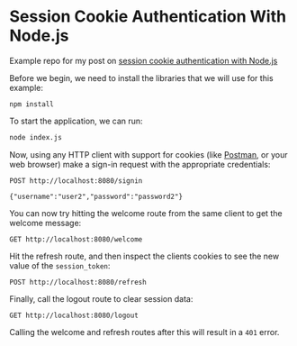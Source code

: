 # Session Cookie Authentication With Node.js

Example repo for my post on [session cookie authentication with Node.js](https://sohamkamani.com/nodejs/session-cookie-authentication/)

Before we begin, we need to install the libraries that we will use for this example:

```
npm install
```

To start the application, we can run:

```sh
node index.js
```
Now, using any HTTP client with support for cookies (like [Postman](https://www.getpostman.com/apps), or your web browser) make a sign-in request with the appropriate credentials:

```
POST http://localhost:8080/signin

{"username":"user2","password":"password2"}
```

You can now try hitting the welcome route from the same client to get the welcome message:

```
GET http://localhost:8080/welcome
```

Hit the refresh route, and then inspect the clients cookies to see the new value of the `session_token`:

```
POST http://localhost:8080/refresh
```

Finally, call the logout route to clear session data:

```
GET http://localhost:8080/logout
```

Calling the welcome and refresh routes after this will result in a `401` error.